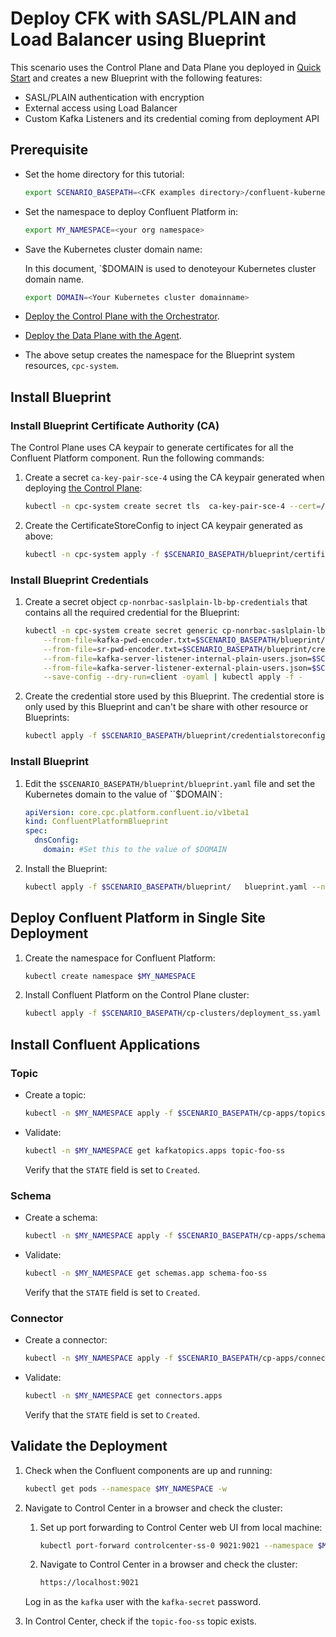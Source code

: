# Deploy CFK with SASL/PLAIN and Load Balancer using Blueprint

This scenario uses the Control Plane and Data Plane you deployed in [Quick Start](../quickstart-deploy/single-site-deployment.rst) and creates a new Blueprint with the following features:

- SASL/PLAIN authentication with encryption
- External access using Load Balancer
- Custom Kafka Listeners and its credential coming from deployment API

## Prerequisite
- Set the home directory for this tutorial:

  ```bash
  export SCENARIO_BASEPATH=<CFK examples directory>/confluent-kubernetes-examples/blueprints-early-access/scenario/cp- nonrbac-saslplain-lb
  ```
- Set the namespace to deploy Confluent Platform in:

  ```bash
  export MY_NAMESPACE=<your org namespace>
  ``` 

- Save the Kubernetes cluster domain name:
 
  In this document, `$DOMAIN is used to denoteyour Kubernetes cluster
  domain name.
 
  ```bash
  export DOMAIN=<Your Kubernetes cluster domainname>
  ```
  
- [Deploy the Control Plane with the Orchestrator](../quickstart-deploy/single-site-deployment.rst#deploy-control-plane).

- [Deploy the Data Plane with the Agent](../quickstart-deploy/single-site-deployment.rst#deploy-local-data-plane).

- The above setup creates the namespace for the Blueprint system resources, `cpc-system`.

## Install Blueprint

### Install Blueprint Certificate Authority (CA)

The Control Plane uses CA keypair to generate certificates for all the Confluent Platform component. Run the following commands:
1. Create a secret `ca-key-pair-sce-4` using the CA keypair generated when deploying [the Control Plane](../quickstart-deploy/single-site-deployment.rst#deploy-control-plane):

   ```bash 
   kubectl -n cpc-system create secret tls  ca-key-pair-sce-4 --cert=/tmp/cpc-ca.pem --key=/tmp/cpc-ca-key.pem
   ```

1. Create the CertificateStoreConfig to inject CA keypair generated as above:

   ```bash 
   kubectl -n cpc-system apply -f $SCENARIO_BASEPATH/blueprint/certificatestoreconfig.yaml
   ```

### Install Blueprint Credentials

1. Create a secret object `cp-nonrbac-saslplain-lb-bp-credentials` that contains all the required credential for the Blueprint:
   
   ```bash
   kubectl -n cpc-system create secret generic cp-nonrbac-saslplain-lb-bp-credentials \
       --from-file=kafka-pwd-encoder.txt=$SCENARIO_BASEPATH/blueprint/credentials/kafka-pwd-encoder.txt  \
       --from-file=sr-pwd-encoder.txt=$SCENARIO_BASEPATH/blueprint/credentials/sr-pwd-encoder.txt  \
       --from-file=kafka-server-listener-internal-plain-users.json=$SCENARIO_BASEPATH/blueprint/credentials/kafka-server-listener-internal-plain-users.json \
       --from-file=kafka-server-listener-external-plain-users.json=$SCENARIO_BASEPATH/blueprint/credentials/kafka-server-listener-external-plain-users.json \
       --save-config --dry-run=client -oyaml | kubectl apply -f -
   ```

2. Create the credential store used by this Blueprint. The credential store is only used by this Blueprint and can't be share with other resource or Blueprints:

   ```bash
   kubectl apply -f $SCENARIO_BASEPATH/blueprint/credentialstoreconfig.yaml --namespace cpc-system
   ```

### Install Blueprint
  
1. Edit the `$SCENARIO_BASEPATH/blueprint/blueprint.yaml` file and set the Kubernetes domain to the value of ``$DOMAIN`:

   ```yaml
   apiVersion: core.cpc.platform.confluent.io/v1beta1
   kind: ConfluentPlatformBlueprint
   spec:
     dnsConfig:
       domain: #Set this to the value of $DOMAIN
   ```

1. Install the Blueprint:

   ```bash
   kubectl apply -f $SCENARIO_BASEPATH/blueprint/   blueprint.yaml --namespace cpc-system
   ```

## Deploy Confluent Platform in Single Site Deployment

1. Create the namespace for Confluent Platform:

   ```bash 
   kubectl create namespace $MY_NAMESPACE
   ```

1. Install Confluent Platform on the Control Plane cluster:
 
   ```bash 
   kubectl apply -f $SCENARIO_BASEPATH/cp-clusters/deployment_ss.yaml -n $MY_NAMESPACE
   ```

## Install Confluent Applications

### Topic
 
- Create a topic:

  ```bash 
  kubectl -n $MY_NAMESPACE apply -f $SCENARIO_BASEPATH/cp-apps/topics/topic_ss.yaml
  ```
  
- Validate:

  ```bash 
  kubectl -n $MY_NAMESPACE get kafkatopics.apps topic-foo-ss
  ```
  Verify that the `STATE` field is set to `Created`.

### Schema

- Create a schema: 

  ```bash
  kubectl -n $MY_NAMESPACE apply -f $SCENARIO_BASEPATH/cp-apps/schema/schema_ss.yaml
  ``` 
  
- Validate:

  ```bash
  kubectl -n $MY_NAMESPACE get schemas.app schema-foo-ss
  ``` 
  
  Verify that the `STATE` field is set to `Created`.

### Connector

- Create a connector:

  ```bash 
  kubectl -n $MY_NAMESPACE apply -f $SCENARIO_BASEPATH/cp-apps/connectors/connector_ss.yaml
  ```

- Validate:
  
  ```bash 
  kubectl -n $MY_NAMESPACE get connectors.apps
  ```
  
  Verify that the `STATE` field is set to `Created`.

## Validate the Deployment

1. Check when the Confluent components are up and running:
   
   ```bash 
   kubectl get pods --namespace $MY_NAMESPACE -w
   ```

1. Navigate to Control Center in a browser and check the cluster:

   1. Set up port forwarding to Control Center web UI from local machine:

      ```bash
      kubectl port-forward controlcenter-ss-0 9021:9021 --namespace $MY_NAMESPACE
      ```
      
   1. Navigate to Control Center in a browser and check the cluster:

      ```bash
      https://localhost:9021
      ```

   Log in as the `kafka` user with the `kafka-secret` password.
  
1. In Control Center, check if the `topic-foo-ss` topic exists.
